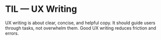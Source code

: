 # TIL — UX Writing

UX writing is about clear, concise, and helpful copy.
It should guide users through tasks, not overwhelm them.
Good UX writing reduces friction and errors.

